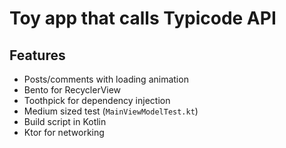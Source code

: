 # Toy app that calls Typicode API

## Features
* Posts/comments with loading animation 
* Bento for RecyclerView
* Toothpick for dependency injection
* Medium sized test (`MainViewModelTest.kt`)
* Build script in Kotlin
* Ktor for networking
